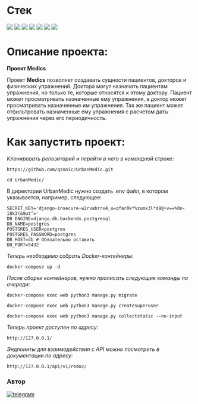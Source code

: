 # Стек
<img src="https://img.shields.io/badge/Python-4169E1?style=for-the-badge"/> <img src="https://img.shields.io/badge/Django-008000?style=for-the-badge"/> <img src="https://img.shields.io/badge/DRF-800000?style=for-the-badge"/> <img src="https://img.shields.io/badge/Docker-00BFFF?style=for-the-badge"/> <img src="https://img.shields.io/badge/PostgreSQL-87CEEB?style=for-the-badge"/> <img src="https://img.shields.io/badge/Nginx-67c273?style=for-the-badge"/> <img src="https://img.shields.io/badge/Gunicorn-06bd1e?style=for-the-badge"/>

# Описание проекта:

**Проект Medics**

Проект **Medics** позволяет создавать сущности пациентов, докторов и физических упражнений.
Доктора могут назначать пациентам упражнения, но только те, которые относятся к этому доктору.
Пациент может просматривать назначенные ему упражнения, а доктор может просматривать назначенные им упражнения.
Так же пациент может отфильтровать назначенные ему упражнения с расчетом даты упражнения через его периодичность.

# Как запустить проект:

*Клонировать репозиторий и перейти в него в командной строке:*
```
https://github.com/qzonic/UrbanMedic.git
```
```
cd UrbanMedic/
```

В директории UrbanMedic нужно создать .env файл, в котором указывается, например, следующее:
```
SECRET_KEY='django-insecure-w2rvabrrx4_u=qfar0k*%zumx3l*d8@+v==%0o-i8k3(&9ut^='
DB_ENGINE=django.db.backends.postgresql
DB_NAME=postgres
POSTGRES_USER=postgres
POSTGRES_PASSWORD=postgres
DB_HOST=db # Обязательно оставить
DB_PORT=5432
```

*Теперь необходимо собрать Docker-контейнеры:*
```
docker-compose up -d
```

*После сборки контейнеров, нужно прописать следующие команды по очереди:*
```
docker-compose exec web python3 manage.py migrate
```

```
docker-compose exec web python3 manage.py createsuperuser
```

```
docker-compose exec web python3 manage.py collectstatic --no-input
```

*Теперь проект доступен по адресу:*
```
http://127.0.0.1/
```

*Эндпоинты для взаимодействия с API можно посмотреть в документации по адресу:*
```
http://127.0.0.1/api/v1/redoc/
```

### Автор
[![telegram](https://img.shields.io/badge/Telegram-Join-blue)](https://t.me/qzonic)

